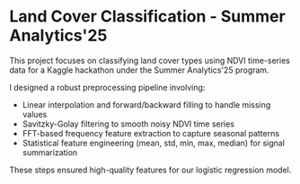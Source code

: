 # Land Cover Classification - Summer Analytics'25

This project focuses on classifying land cover types using NDVI time-series data 
for a Kaggle hackathon under the Summer Analytics'25 program.

I designed a robust preprocessing pipeline involving:
- Linear interpolation and forward/backward filling to handle missing values
- Savitzky-Golay filtering to smooth noisy NDVI time series
- FFT-based frequency feature extraction to capture seasonal patterns
- Statistical feature engineering (mean, std, min, max, median) for signal summarization

These steps ensured high-quality features for our logistic regression model.
